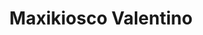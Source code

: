 ---
title: "Maxikiosco Valentino"
url: /ciudad-autonoma-de-buenos-aires/maxikiosco-valentino/
shop: quiosco
---